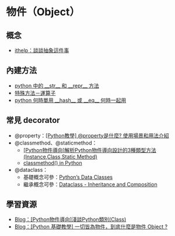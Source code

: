 # 物件（Object）
## 概念
* [ithelp：談談抽象這件事](https://ithelp.ithome.com.tw/articles/10223079)

## 內建方法
* [python 中的 \_\_str\_\_ 和 \_\_repr\_\_ 方法](https://blog.csdn.net/z_feng12489/article/details/89708907)
* [特殊方法－運算子](https://openhome.cc/zh-tw/python/encapsulation/special-method/)
* [python 何時單用 \_\_hash\_\_ 或 \_\_eq\_\_ 何時一起用](https://blog.csdn.net/sinat_38068807/article/details/86519944)

## 常見 decorator
* @property：[[Python教學] @property是什麼? 使用場景和用法介紹](https://www.maxlist.xyz/2019/12/25/python-property/)
* @classmethod、@staticmethod：
  * [[Python物件導向]解析Python物件導向設計的3種類型方法(Instance,Class,Static Method)](https://www.learncodewithmike.com/2020/01/python-method.html)
  * [classmethod() in Python](https://www.geeksforgeeks.org/classmethod-in-python/)
* @dataclass：
  * 基礎概念可參：[Python’s Data Classes](https://medium.com/@omerg7493/pythons-data-class-59098f4a2044)
  * 繼承概念可參：[Dataclass - Inheritance and Composition](https://emilearthur.github.io/fastblog/python/oop/data/2021/08/18/DataClass-Inheritance-and-Composition.html)

## 學習資源
* [Blog：[Python物件導向]淺談Python類別(Class)](https://www.learncodewithmike.com/2020/01/python-class.html)
* [Blog：[Python 基礎教學] 一切皆為物件，到底什麼是物件 Object ?](https://www.maxlist.xyz/2021/01/11/python-object/)
